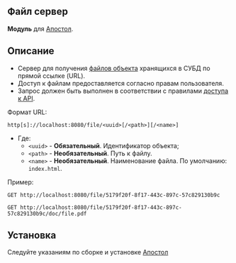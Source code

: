 Файл сервер
-
**Модуль** для [Апостол](https://github.com/ufocomp/apostol-aws).

Описание
-
* Сервер для получения [файлов объекта](https://github.com/apostoldevel/db-platform/wiki/%D0%A4%D0%B0%D0%B9%D0%BB%D1%8B-%D0%BE%D0%B1%D1%8A%D0%B5%D0%BA%D1%82%D0%B0) хранящихся в СУБД по прямой ссылке (URL).
* Доступ к файлам предоставляется согласно правам пользователя.
* Запрос должен быть выполнен в соответствии с правилами [доступа к API](https://github.com/apostoldevel/db-platform/wiki/%D0%94%D0%BE%D1%81%D1%82%D1%83%D0%BF-%D0%BA-API).

Формат URL:
````
http[s]://localhost:8080/file/<uuid>[/<path>][/<name>]
````
* Где:
    -  `<uuid>` - **Обязательный**. Идентификатор объекта;
    -  `<path>` - **Необязательный**. Путь к файлу.
    -  `<name>` - **Необязательный**. Наименование файла. По умолчанию: `index.html`.

Пример:
````http request
GET http://localhost:8080/file/5179f20f-8f17-443c-897c-57c829130b9c
````

````http request
GET http://localhost:8080/file/5179f20f-8f17-443c-897c-57c829130b9c/doc/file.pdf
````

Установка
-
Следуйте указаниям по сборке и установке [Апостол](https://github.com/ufocomp/apostol-aws#%D1%81%D0%B1%D0%BE%D1%80%D0%BA%D0%B0-%D0%B8-%D1%83%D1%81%D1%82%D0%B0%D0%BD%D0%BE%D0%B2%D0%BA%D0%B0)
